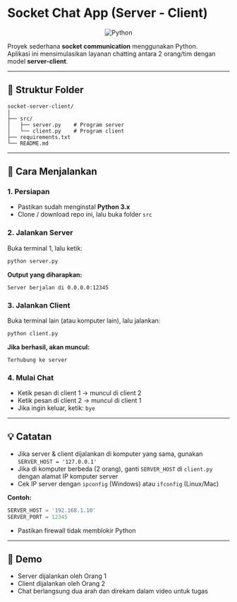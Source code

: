 # Socket Chat App (Server - Client)

<div align="center">

![Python](https://img.shields.io/badge/Python-3776AB?style=for-the-badge&logo=python&logoColor=white)

</div>

Proyek sederhana **socket communication** menggunakan Python.  
Aplikasi ini mensimulasikan layanan chatting antara 2 orang/tim dengan model **server-client**.

---

## 📂 Struktur Folder

```
socket-server-client/
│
├── src/
│   ├── server.py    # Program server
│   └── client.py    # Program client
├── requirements.txt
└── README.md
```

---

## 🚀 Cara Menjalankan

### 1. Persiapan
- Pastikan sudah menginstal **Python 3.x**  
- Clone / download repo ini, lalu buka folder `src`

### 2. Jalankan Server
Buka terminal 1, lalu ketik:
```bash
python server.py
```

**Output yang diharapkan:**
```
Server berjalan di 0.0.0.0:12345
```

### 3. Jalankan Client
Buka terminal lain (atau komputer lain), lalu jalankan:
```bash
python client.py
```

**Jika berhasil, akan muncul:**
```
Terhubung ke server
```

### 4. Mulai Chat
- Ketik pesan di client 1 → muncul di client 2
- Ketik pesan di client 2 → muncul di client 1
- Jika ingin keluar, ketik: `bye`

---

## 💡 Catatan

- Jika server & client dijalankan di komputer yang sama, gunakan `SERVER_HOST = '127.0.0.1'`
- Jika di komputer berbeda (2 orang), ganti `SERVER_HOST` di `client.py` dengan alamat IP komputer server
- Cek IP server dengan `ipconfig` (Windows) atau `ifconfig` (Linux/Mac)

**Contoh:**
```python
SERVER_HOST = '192.168.1.10'
SERVER_PORT = 12345
```

- Pastikan firewall tidak memblokir Python

---

## 🎥 Demo

- Server dijalankan oleh Orang 1
- Client dijalankan oleh Orang 2  
- Chat berlangsung dua arah dan direkam dalam video untuk tugas